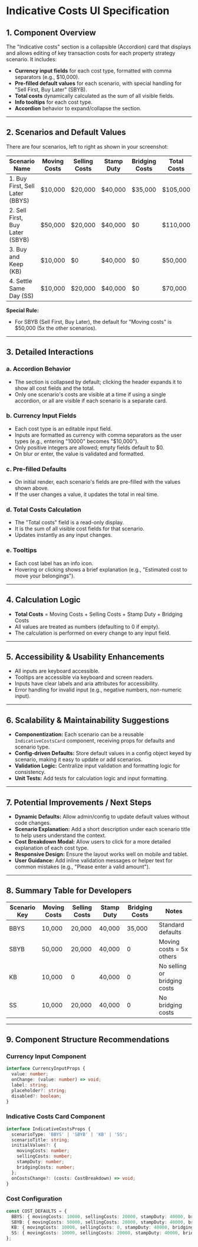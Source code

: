 # Indicative Costs UI Specification

## 1. **Component Overview**

The "Indicative costs" section is a collapsible (Accordion) card that displays and allows editing of key transaction costs for each property strategy scenario. It includes:

- **Currency input fields** for each cost type, formatted with comma separators (e.g., $10,000).
- **Pre-filled default values** for each scenario, with special handling for "Sell First, Buy Later" (SBYB).
- **Total costs** dynamically calculated as the sum of all visible fields.
- **Info tooltips** for each cost type.
- **Accordion** behavior to expand/collapse the section.

---

## 2. **Scenarios and Default Values**

There are four scenarios, left to right as shown in your screenshot:

| Scenario Name                | Moving Costs | Selling Costs | Stamp Duty | Bridging Costs | Total Costs |
|------------------------------|--------------|---------------|------------|---------------|-------------|
| 1. Buy First, Sell Later (BBYS) | $10,000      | $20,000       | $40,000    | $35,000       | $105,000    |
| 2. Sell First, Buy Later (SBYB) | $50,000      | $20,000       | $40,000    | $0            | $110,000    |
| 3. Buy and Keep (KB)            | $10,000      | $0            | $40,000    | $0            | $50,000     |
| 4. Settle Same Day (SS)         | $10,000      | $20,000       | $40,000    | $0            | $70,000     |

**Special Rule:**  
- For SBYB (Sell First, Buy Later), the default for "Moving costs" is $50,000 (5x the other scenarios).

---

## 3. **Detailed Interactions**

### a. **Accordion Behavior**
- The section is collapsed by default; clicking the header expands it to show all cost fields and the total.
- Only one scenario's costs are visible at a time if using a single accordion, or all are visible if each scenario is a separate card.

### b. **Currency Input Fields**
- Each cost type is an editable input field.
- Inputs are formatted as currency with comma separators as the user types (e.g., entering "10000" becomes "$10,000").
- Only positive integers are allowed; empty fields default to $0.
- On blur or enter, the value is validated and formatted.

### c. **Pre-filled Defaults**
- On initial render, each scenario's fields are pre-filled with the values shown above.
- If the user changes a value, it updates the total in real time.

### d. **Total Costs Calculation**
- The "Total costs" field is a read-only display.
- It is the sum of all visible cost fields for that scenario.
- Updates instantly as any input changes.

### e. **Tooltips**
- Each cost label has an info icon.
- Hovering or clicking shows a brief explanation (e.g., "Estimated cost to move your belongings").

---

## 4. **Calculation Logic**

- **Total Costs** = Moving Costs + Selling Costs + Stamp Duty + Bridging Costs
- All values are treated as numbers (defaulting to 0 if empty).
- The calculation is performed on every change to any input field.

---

## 5. **Accessibility & Usability Enhancements**

- All inputs are keyboard accessible.
- Tooltips are accessible via keyboard and screen readers.
- Inputs have clear labels and aria attributes for accessibility.
- Error handling for invalid input (e.g., negative numbers, non-numeric input).

---

## 6. **Scalability & Maintainability Suggestions**

- **Componentization:** Each scenario can be a reusable `IndicativeCostsCard` component, receiving props for defaults and scenario type.
- **Config-driven Defaults:** Store default values in a config object keyed by scenario, making it easy to update or add scenarios.
- **Validation Logic:** Centralize input validation and formatting logic for consistency.
- **Unit Tests:** Add tests for calculation logic and input formatting.

---

## 7. **Potential Improvements / Next Steps**

- **Dynamic Defaults:** Allow admin/config to update default values without code changes.
- **Scenario Explanation:** Add a short description under each scenario title to help users understand the context.
- **Cost Breakdown Modal:** Allow users to click for a more detailed explanation of each cost type.
- **Responsive Design:** Ensure the layout works well on mobile and tablet.
- **User Guidance:** Add inline validation messages or helper text for common mistakes (e.g., "Please enter a valid amount").

---

## 8. **Summary Table for Developers**

| Scenario Key | Moving Costs | Selling Costs | Stamp Duty | Bridging Costs | Notes                        |
|--------------|-------------|--------------|------------|---------------|------------------------------|
| BBYS         | 10,000      | 20,000       | 40,000     | 35,000        | Standard defaults            |
| SBYB         | 50,000      | 20,000       | 40,000     | 0             | Moving costs = 5x others     |
| KB           | 10,000      | 0            | 40,000     | 0             | No selling or bridging costs |
| SS           | 10,000      | 20,000       | 40,000     | 0             | No bridging costs            |

---

## 9. **Component Structure Recommendations**

### Currency Input Component
```typescript
interface CurrencyInputProps {
  value: number;
  onChange: (value: number) => void;
  label: string;
  placeholder?: string;
  disabled?: boolean;
}
```

### Indicative Costs Card Component
```typescript
interface IndicativeCostsProps {
  scenarioType: 'BBYS' | 'SBYB' | 'KB' | 'SS';
  scenarioTitle: string;
  initialValues?: {
    movingCosts: number;
    sellingCosts: number;
    stampDuty: number;
    bridgingCosts: number;
  };
  onCostsChange?: (costs: CostBreakdown) => void;
}
```

### Cost Configuration
```typescript
const COST_DEFAULTS = {
  BBYS: { movingCosts: 10000, sellingCosts: 20000, stampDuty: 40000, bridgingCosts: 35000 },
  SBYB: { movingCosts: 50000, sellingCosts: 20000, stampDuty: 40000, bridgingCosts: 0 },
  KB: { movingCosts: 10000, sellingCosts: 0, stampDuty: 40000, bridgingCosts: 0 },
  SS: { movingCosts: 10000, sellingCosts: 20000, stampDuty: 40000, bridgingCosts: 0 }
};
``` 